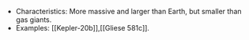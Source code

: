    - Characteristics: More massive and larger than Earth, but smaller than gas giants.
   - Examples: [[Kepler-20b]],[[Gliese 581c]].